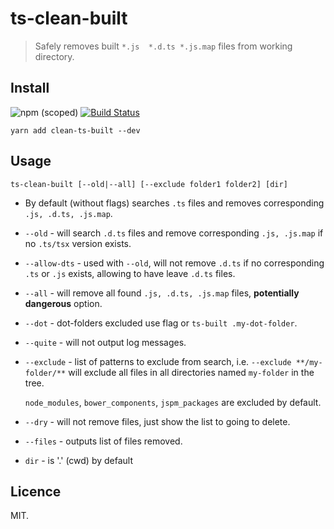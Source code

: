 # ts-clean-built

> Safely removes built `*.js  *.d.ts *.js.map` files from working directory.

## Install

![npm (scoped)](https://img.shields.io/npm/v/ts-clean-built.svg?maxAge=86400) [![Build Status](https://travis-ci.org/whitecolor/ts-clean-built.svg?branch=master)](https://travis-ci.org/whitecolor/ts-clean-built)

```
yarn add clean-ts-built --dev
```

## Usage

```
ts-clean-built [--old|--all] [--exclude folder1 folder2] [dir]
```

- By default (without flags) searches `.ts` files and removes corresponding `.js, .d.ts, .js.map`.

- `--old` - will search `.d.ts` files and remove corresponding `.js, .js.map` if no `.ts/tsx` version exists.

- `--allow-dts` - used with `--old`, will not remove `.d.ts` if no corresponding `.ts` or `.js` exists, allowing to have leave `.d.ts` files.

- `--all` - will remove all found `.js, .d.ts, .js.map` files, **potentially dangerous** option.

- `--dot` - dot-folders excluded use  flag or `ts-built .my-dot-folder`.

- `--quite` - will not output log messages.

- `--exclude` - list of patterns to exclude from search, i.e. `--exclude **/my-folder/**` will exclude all files in all directories named `my-folder` in the tree.

  `node_modules`, `bower_components`, `jspm_packages` are excluded by default.

- `--dry` - will not remove files, just show the list to going to delete.

- `--files` - outputs list of files removed.

- `dir` - is '.' (cwd) by default


## Licence

MIT.
